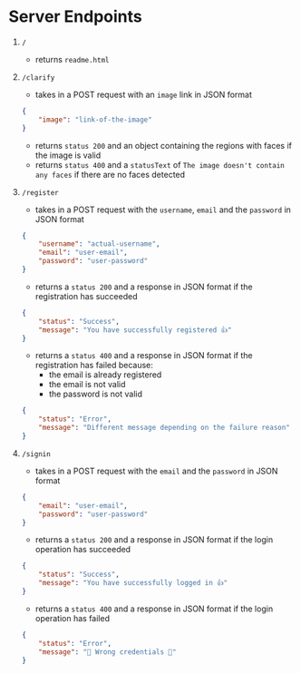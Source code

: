 # Server Endpoints

1. `/`
    - returns `readme.html`

2. `/clarify`
    - takes in a POST request with an `image` link in JSON format
    ```json
    {
        "image": "link-of-the-image"
    }
    ```
    - returns `status 200` and an object containing the regions with faces if the image is valid
    - returns `status 400` and a `statusText` of `The image doesn't contain any faces` if there are no faces detected

3. `/register`
    - takes in a POST request with the `username`, `email` and the `password` in JSON format 
    ```json
    {
        "username": "actual-username",
        "email": "user-email",
        "password": "user-password"
    }
    ```
    - returns a `status 200` and a response in JSON format if the registration has succeeded
    ```json
    {
        "status": "Success",
        "message": "You have successfully registered 👍"
    }
    ```
    - returns a `status 400` and a response in JSON format if the registration has failed because:
        - the email is already registered
        - the email is not valid
        - the password is not valid
    ```json
    {
        "status": "Error",
        "message": "Different message depending on the failure reason"
    }
    ```

4. `/signin`
    - takes in a POST request with the `email` and the `password` in JSON format
    ```JSON
    {
        "email": "user-email",
        "password": "user-password"
    }
    ```
    - returns a `status 200` and a response in JSON format if the login operation has succeeded
    ```json
    {
        "status": "Success",
        "message": "You have successfully logged in 👍"
    }
    ```
    - returns a `status 400` and a response in JSON format if the login operation has failed
    ```json
    {
        "status": "Error",
        "message": "🤚 Wrong credentials 🛑"
    }
    ```